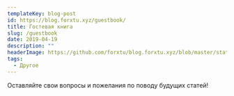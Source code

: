 ```yaml
---
templateKey: blog-post
id: https://blog.forxtu.xyz/guestbook/
title: Гостевая книга
slug: /guestbook
date: 2019-04-19
description: ""
headerImage: https://github.com/forxtu/blog.forxtu.xyz/blob/master/static/assets/nightjpg.jpg
tags:
  - Другое
---
```


Оставляйте свои вопросы и пожелания по поводу будущих статей!
